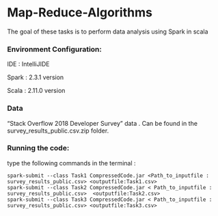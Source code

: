 # Map-Reduce-Algorithms
The goal of these tasks is to perform data analysis using Spark in scala

### Environment Configuration:

IDE   : IntelliJIDE

Spark : 2.3.1 version

Scala : 2.11.0 version


### Data

“Stack Overflow 2018 Developer Survey” data . Can be found in the survey_results_public.csv.zip folder.


### Running the code: 

type the following commands in the terminal : 

````
spark-submit --class Task1 CompressedCode.jar <Path_to_inputfile : survey_results_public.csv> <outputfile:Task1.csv>
spark-submit --class Task2 CompressedCode.jar < Path_to_inputfile : survey_results_public.csv>  <outputfile:Task2.csv>
spark-submit --class Task3 CompressedCode.jar < Path_to_inputfile : survey_results_public.csv> <outputfile:Task3.csv>

````

